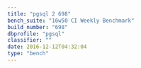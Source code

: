 ```yaml
---
title: "pgsql 2 698"
bench_suite: "16w50 CI Weekly Benchmark"
build_number: "698"
dbprofile: "pgsql"
classifier: ""
date: 2016-12-12T04:32:04
type: "bench"
---
```

